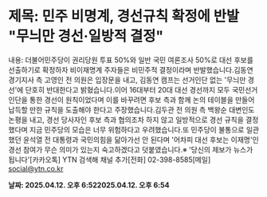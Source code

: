# **제목: 민주 비명계, 경선규칙 확정에 반발 "무늬만 경선·일방적 결정"**

  내용: 더불어민주당이 권리당원 투표 50%와 일반 국민 여론조사 50%로 대선 후보를 선출하기로 확정하자 비이재명계 주자들은 비민주적 결정이라며 반발했습니다.김동연 경기지사 측 고영인 전 의원은 입장문을 내고, 김동연 캠프는 선거인단 없는 '무늬만 경선'에 단호히 반대한다고 밝혔습니다.이어 16대부터 20대 대선 경선까지 모두 국민선거인단을 통한 경선이 원칙이었다며 이를 바꾸려면 후보 측과 함께 논의 테이블을 만들어 납득할 만한 규칙을 도출해야 한다고 주장했습니다.김두관 전 의원 측 백왕순 대변인도 논평을 내고, 경선 당사자인 후보 측과 협의조차 하지 않고 일방적으로 경선 규칙을 결정했다며 지금 민주당의 모습은 너무 위험하다고 우려했습니다.또 민주당이 불통으로 일관했던 윤석열 전 대통령과 국민의힘을 닮아가선 안 된다며 '어차피 대선 후보는 이재명'인 경선 참여가 무슨 의미가 있는지 숙고하겠다고 덧붙였습니다.※ '당신의 제보가 뉴스가 됩니다'[카카오톡] YTN 검색해 채널 추가[전화] 02-398-8585[메일] social@ytn.co.kr

  **날짜: 2025.04.12. 오후 6:522025.04.12. 오후 6:54**